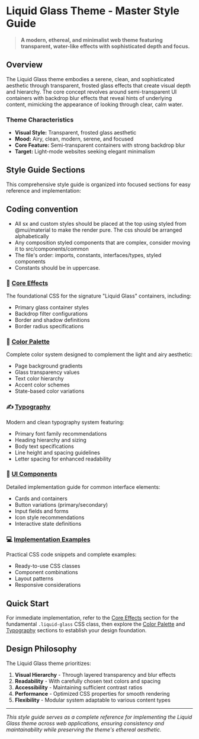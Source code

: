 # Liquid Glass Theme - Master Style Guide

> **A modern, ethereal, and minimalist web theme featuring transparent, water-like effects with sophisticated depth and focus.**

## Overview

The Liquid Glass theme embodies a serene, clean, and sophisticated aesthetic through transparent, frosted glass effects that create visual depth and hierarchy. The core concept revolves around semi-transparent UI containers with backdrop blur effects that reveal hints of underlying content, mimicking the appearance of looking through clear, calm water.

### Theme Characteristics

- **Visual Style:** Transparent, frosted glass aesthetic
- **Mood:** Airy, clean, modern, serene, and focused
- **Core Feature:** Semi-transparent containers with strong backdrop blur
- **Target:** Light-mode websites seeking elegant minimalism

## Style Guide Sections

This comprehensive style guide is organized into focused sections for easy reference and implementation:

## Coding convention

- All sx and custom styles should be placed at the top using styled from @mui/material to make the render pure. The css should be arranged alphabetically
- Any composition styled components that are complex, consider moving it to src/components/common
- The file's order: imports, constants, interfaces/types, styled components
- Constants should be in uppercase.

### 🔮 [Core Effects](./core-effects.md)

The foundational CSS for the signature "Liquid Glass" containers, including:

- Primary glass container styles
- Backdrop filter configurations
- Border and shadow definitions
- Border radius specifications

### 🎨 [Color Palette](./colors.md)

Complete color system designed to complement the light and airy aesthetic:

- Page background gradients
- Glass transparency values
- Text color hierarchy
- Accent color schemes
- State-based color variations

### ✍️ [Typography](./typography.md)

Modern and clean typography system featuring:

- Primary font family recommendations
- Heading hierarchy and sizing
- Body text specifications
- Line height and spacing guidelines
- Letter spacing for enhanced readability

### 🧩 [UI Components](./components.md)

Detailed implementation guide for common interface elements:

- Cards and containers
- Button variations (primary/secondary)
- Input fields and forms
- Icon style recommendations
- Interactive state definitions

### 💻 [Implementation Examples](./examples.md)

Practical CSS code snippets and complete examples:

- Ready-to-use CSS classes
- Component combinations
- Layout patterns
- Responsive considerations

## Quick Start

For immediate implementation, refer to the [Core Effects](./core-effects.md) section for the fundamental `.liquid-glass` CSS class, then explore the [Color Palette](./colors.md) and [Typography](./typography.md) sections to establish your design foundation.

## Design Philosophy

The Liquid Glass theme prioritizes:

1. **Visual Hierarchy** - Through layered transparency and blur effects
2. **Readability** - With carefully chosen text colors and spacing
3. **Accessibility** - Maintaining sufficient contrast ratios
4. **Performance** - Optimized CSS properties for smooth rendering
5. **Flexibility** - Modular system adaptable to various content types

---

_This style guide serves as a complete reference for implementing the Liquid Glass theme across web applications, ensuring consistency and maintainability while preserving the theme's ethereal aesthetic._
